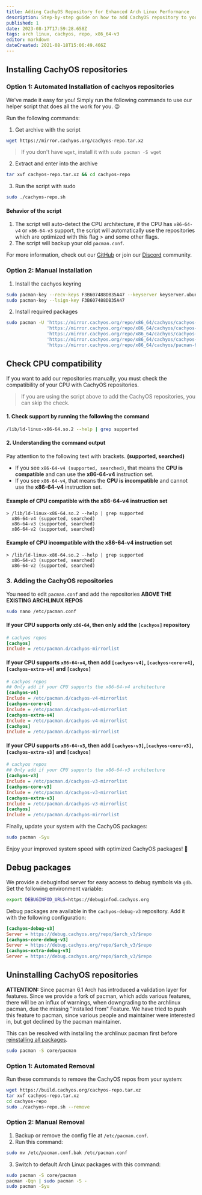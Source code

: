 ```yaml
---
title: Adding CachyOS Repository for Enhanced Arch Linux Performance
description: Step-by-step guide on how to add CachyOS repository to your Arch Linux system with x86_64-v3 support.
published: 1
date: 2023-08-17T17:59:28.658Z
tags: arch linux, cachyos, repo, x86_64-v3
editor: markdown
dateCreated: 2021-08-18T15:06:49.466Z
---
```


Installing CachyOS repositories
-------------------------------

### Option 1: Automated Installation of cachyos repositories

We've made it easy for you! Simply run the following commands to use our helper script that does all the work for you.  😉

Run the following commands:
1. Get archive with the script

```sh
wget https://mirror.cachyos.org/cachyos-repo.tar.xz
```
> If you don't have `wget`, install it with `sudo pacman -S wget`

2. Extract and enter into the archive
```sh
tar xvf cachyos-repo.tar.xz && cd cachyos-repo
```

3. Run the script with sudo
```sh
sudo ./cachyos-repo.sh
```

#### Behavior of the script
1. The script will auto-detect the CPU architecture, if the CPU has `x86-64-v4` or `x86-64-v3` support, the script will automatically use the repositories which are optimized with this flag > and some other flags.
2. The script will backup your old `pacman.conf`.

For more information, check out our [GitHub](https://github.com/cachyos) or join our [Discord](https://discord.gg/cachyos-862292009423470592) community.

### Option 2: Manual Installation

1. Install the cachyos keyring
```sh
sudo pacman-key --recv-keys F3B607488DB35A47 --keyserver keyserver.ubuntu.com
sudo pacman-key --lsign-key F3B607488DB35A47
```

2. Install required packages
```sh
sudo pacman -U 'https://mirror.cachyos.org/repo/x86_64/cachyos/cachyos-keyring-3-1-any.pkg.tar.zst'        \
               'https://mirror.cachyos.org/repo/x86_64/cachyos/cachyos-mirrorlist-18-1-any.pkg.tar.zst'    \
               'https://mirror.cachyos.org/repo/x86_64/cachyos/cachyos-v3-mirrorlist-18-1-any.pkg.tar.zst' \
               'https://mirror.cachyos.org/repo/x86_64/cachyos/cachyos-v4-mirrorlist-6-1-any.pkg.tar.zst'  \
               'https://mirror.cachyos.org/repo/x86_64/cachyos/pacman-6.1.0-5-x86_64.pkg.tar.zst'
```

## Check CPU compatibility
If you want to add our repositories manually, you must check the compatibility of your CPU with CachyOS repositories.
> If you are using the script above to add the CachyOS repositories, you can skip the check.

#### 1. Check support by running the following the command
```sh
/lib/ld-linux-x86-64.so.2 --help | grep supported
```

#### 2. Understanding the command output
Pay attention to the following text with brackets. **(supported, searched)**
- If you see `x86-64-v4 (supported, searched)`, that means the **CPU is compatible** and can use the **x86-64-v4** instruction set.
- If you see `x86-64-v4`, that means the **CPU is incompatible** and cannot use the **x86-64-v4** instruction set.

#### Example of CPU compatible with the x86-64-v4 instruction set
```
> /lib/ld-linux-x86-64.so.2 --help | grep supported
  x86-64-v4 (supported, searched)
  x86-64-v3 (supported, searched)
  x86-64-v2 (supported, searched)
```

#### Example of CPU incompatible with the x86-64-v4 instruction set
```
> /lib/ld-linux-x86-64.so.2 --help | grep supported
  x86-64-v3 (supported, searched)
  x86-64-v2 (supported, searched)
```

### 3. Adding the CachyOS repositories
You need to edit `pacman.conf` and add the repositories **ABOVE THE EXISTING ARCHLINUX REPOS**
```sh
sudo nano /etc/pacman.conf
```

#### If your CPU supports only `x86-64`, then only add the `[cachyos]` repository
```ini
# cachyos repos
[cachyos]
Include = /etc/pacman.d/cachyos-mirrorlist
```

#### If your CPU supports `x86-64-v4`, then add `[cachyos-v4]`, `[cachyos-core-v4]`, `[cachyos-extra-v4]` and `[cachyos]`
```ini
# cachyos repos
## Only add if your CPU supports the x86-64-v4 architecture
[cachyos-v4]
Include = /etc/pacman.d/cachyos-v4-mirrorlist
[cachyos-core-v4]
Include = /etc/pacman.d/cachyos-v4-mirrorlist
[cachyos-extra-v4]
Include = /etc/pacman.d/cachyos-v4-mirrorlist
[cachyos]
Include = /etc/pacman.d/cachyos-mirrorlist
```

#### If your CPU supports `x86-64-v3`, then add `[cachyos-v3]`,`[cachyos-core-v3]`,`[cachyos-extra-v3]` and `[cachyos]`
```ini
# cachyos repos
## Only add if your CPU supports the x86-64-v3 architecture
[cachyos-v3]
Include = /etc/pacman.d/cachyos-v3-mirrorlist
[cachyos-core-v3]
Include = /etc/pacman.d/cachyos-v3-mirrorlist
[cachyos-extra-v3]
Include = /etc/pacman.d/cachyos-v3-mirrorlist
[cachyos]
Include = /etc/pacman.d/cachyos-mirrorlist
```

Finally, update your system with the CachyOS packages:

```bash
sudo pacman -Syu
```
Enjoy your improved system speed with optimized CachyOS packages! 🎉

Debug packages
--------------

We provide a debuginfod server for easy access to debug symbols via `gdb`. Set the following environment variable:

```bash
export DEBUGINFOD_URLS=https://debuginfod.cachyos.org
```

Debug packages are available in the `cachyos-debug-v3` repository. Add it with the following configuration:

```ini
[cachyos-debug-v3]
Server = https://debug.cachyos.org/repo/$arch_v3/$repo
[cachyos-core-debug-v3]
Server = https://debug.cachyos.org/repo/$arch_v3/$repo
[cachyos-extra-debug-v3]
Server = https://debug.cachyos.org/repo/$arch_v3/$repo
```

Uninstalling CachyOS repositories
---------------------------------

**ATTENTION:** Since pacman 6.1 Arch has introduced a validation layer for features. Since we provide a fork of pacman, which adds various features, there will be an influx of warnings, when downgrading to the archlinux pacman, due the missing "Installed from" Feature.
We have tried to push this feature to pacman, since various people and maintainer were interested in, but got declined by the pacman maintainer.

This can be resolved with installing the archlinux pacman first before [reinstalling all packages](https://wiki.archlinux.org/title/Pacman/Tips_and_tricks#Reinstalling_all_packages).
```sh
sudo pacman -S core/pacman
```

### Option 1: Automated Removal

Run these commands to remove the CachyOS repos from your system:

```sh
wget https://build.cachyos.org/cachyos-repo.tar.xz
tar xvf cachyos-repo.tar.xz
cd cachyos-repo
sudo ./cachyos-repo.sh --remove
```

### Option 2: Manual Removal

1.  Backup or remove the config file at `/etc/pacman.conf`.
2.  Run this command:

```sh
sudo mv /etc/pacman.conf.bak /etc/pacman.conf
```

3.  Switch to default Arch Linux packages with this command:

```sh
sudo pacman -S core/pacman
pacman -Qqn | sudo pacman -S -
sudo pacman -Syu
```
